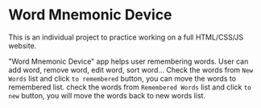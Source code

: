 # Word Mnemonic Device  

This is an individual project to practice working on a full HTML/CSS/JS website. 

"Word Mnemonic Device" app helps user remembering words. User can add word, remove word, edit word, sort word... Check the words from `New Words` list and click `to remembered` button, you can move the words to remembered list. check the words from `Remembered Words` list and click `to new` button, you will move the words back to new words list.



